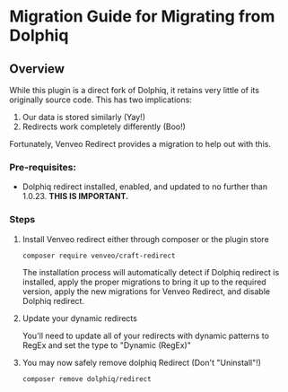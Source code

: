 # Migration Guide for Migrating from Dolphiq

## Overview

While this plugin is a direct fork of Dolphiq, it retains very little of its originally source code. This has two
implications:

1. Our data is stored similarly (Yay!)
2. Redirects work completely differently (Boo!)

Fortunately, Venveo Redirect provides a migration to help out with this.

### Pre-requisites:

- Dolphiq redirect installed, enabled, and updated to no further than
  1.0.23. **THIS IS IMPORTANT.**

### Steps

1. Install Venveo redirect either through composer or the plugin store

   `composer require venveo/craft-redirect`

   The installation process will automatically detect if Dolphiq redirect is installed, apply the proper migrations to
   bring it up to the required version, apply the new migrations for Venveo Redirect, and disable Dolphiq redirect.

2. Update your dynamic redirects

   You'll need to update all of your redirects with dynamic patterns to RegEx and set the type to "Dynamic (RegEx)"

3. You may now safely remove dolphiq Redirect (Don't "Uninstall"!)

   `composer remove dolphiq/redirect`
